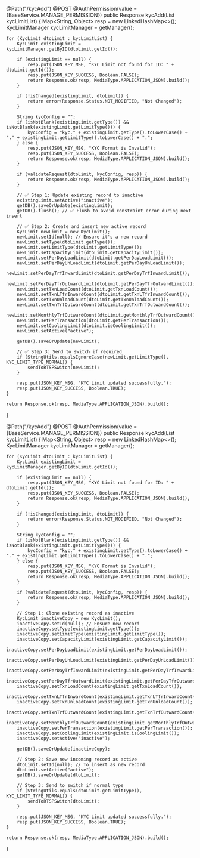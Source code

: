 @Path("/kycAdd")
@POST
@AuthPermission(value = {BaseService.MANAGE_PERMISSION})
public Response kycAdd(List<KycLimit> kycLimitList) {
    Map<String, Object> resp = new LinkedHashMap<>();
    KycLimitManager kycLimitManager = getManager();

    for (KycLimit dtoLimit : kycLimitList) {
        KycLimit existingLimit = kycLimitManager.getByID(dtoLimit.getId());

        if (existingLimit == null) {
            resp.put(JSON_KEY_MSG, "KYC Limit not found for ID: " + dtoLimit.getId());
            resp.put(JSON_KEY_SUCCESS, Boolean.FALSE);
            return Response.ok(resp, MediaType.APPLICATION_JSON).build();
        }

        if (!isChanged(existingLimit, dtoLimit)) {
            return error(Response.Status.NOT_MODIFIED, "Not Changed");
        }

        String kycConfig = "";
        if (isNotBlank(existingLimit.getType()) && isNotBlank(existingLimit.getLimitType())) {
            kycConfig = "kyc." + existingLimit.getType().toLowerCase() + "." + existingLimit.getLimitType().toLowerCase() + ".";
        } else {
            resp.put(JSON_KEY_MSG, "KYC Format is Invalid");
            resp.put(JSON_KEY_SUCCESS, Boolean.FALSE);
            return Response.ok(resp, MediaType.APPLICATION_JSON).build();
        }

        if (validateRequest(dtoLimit, kycConfig, resp)) {
            return Response.ok(resp, MediaType.APPLICATION_JSON).build();
        }

        // ✅ Step 1: Update existing record to inactive
        existingLimit.setActive("inactive");
        getDB().saveOrUpdate(existingLimit);
        getDB().flush(); // ✅ Flush to avoid constraint error during next insert

        // ✅ Step 2: Create and insert new active record
        KycLimit newLimit = new KycLimit();
        newLimit.setId(null); // Ensure it's a new record
        newLimit.setType(dtoLimit.getType());
        newLimit.setLimitType(dtoLimit.getLimitType());
        newLimit.setCapacityLimit(dtoLimit.getCapacityLimit());
        newLimit.setPerDayLoadLimit(dtoLimit.getPerDayLoadLimit());
        newLimit.setPerDayUnLoadLimit(dtoLimit.getPerDayUnLoadLimit());
        newLimit.setPerDayTrfInwardLimit(dtoLimit.getPerDayTrfInwardLimit());
        newLimit.setPerDayTfrOutwardLimit(dtoLimit.getPerDayTfrOutwardLimit());
        newLimit.setTxnLoadCount(dtoLimit.getTxnLoadCount());
        newLimit.setTxnLTfrInwardCount(dtoLimit.getTxnLTfrInwardCount());
        newLimit.setTxnUnloadCount(dtoLimit.getTxnUnloadCount());
        newLimit.setTxnTrfOutwardCount(dtoLimit.getTxnTrfOutwardCount());
        newLimit.setMonthlyTrfOutwardCount(dtoLimit.getMonthlyTrfOutwardCount());
        newLimit.setPerTransaction(dtoLimit.getPerTransaction());
        newLimit.setCoolingLimit(dtoLimit.isCoolingLimit());
        newLimit.setActive("active");

        getDB().saveOrUpdate(newLimit);

        // ✅ Step 3: Send to switch if required
        if (StringUtils.equalsIgnoreCase(newLimit.getLimitType(), KYC_LIMIT_TYPE_NORMAL)) {
            sendToRTSPSwitch(newLimit);
        }

        resp.put(JSON_KEY_MSG, "KYC Limit updated successfully.");
        resp.put(JSON_KEY_SUCCESS, Boolean.TRUE);
    }

    return Response.ok(resp, MediaType.APPLICATION_JSON).build();
}









@Path("/kycAdd")
@POST
@AuthPermission(value = {BaseService.MANAGE_PERMISSION})
public Response kycAdd(List<KycLimit> kycLimitList) {
    Map<String, Object> resp = new LinkedHashMap<>();
    KycLimitManager kycLimitManager = getManager();

    for (KycLimit dtoLimit : kycLimitList) {
        KycLimit existingLimit = kycLimitManager.getByID(dtoLimit.getId());

        if (existingLimit == null) {
            resp.put(JSON_KEY_MSG, "KYC Limit not found for ID: " + dtoLimit.getId());
            resp.put(JSON_KEY_SUCCESS, Boolean.FALSE);
            return Response.ok(resp, MediaType.APPLICATION_JSON).build();
        }

        if (!isChanged(existingLimit, dtoLimit)) {
            return error(Response.Status.NOT_MODIFIED, "Not Changed");
        }

        String kycConfig = "";
        if (isNotBlank(existingLimit.getType()) && isNotBlank(existingLimit.getLimitType())) {
            kycConfig = "kyc." + existingLimit.getType().toLowerCase() + "." + existingLimit.getLimitType().toLowerCase() + ".";
        } else {
            resp.put(JSON_KEY_MSG, "KYC Format is Invalid");
            resp.put(JSON_KEY_SUCCESS, Boolean.FALSE);
            return Response.ok(resp, MediaType.APPLICATION_JSON).build();
        }

        if (validateRequest(dtoLimit, kycConfig, resp)) {
            return Response.ok(resp, MediaType.APPLICATION_JSON).build();
        }

        // Step 1: Clone existing record as inactive
        KycLimit inactiveCopy = new KycLimit();
        inactiveCopy.setId(null); // Ensure new record
        inactiveCopy.setType(existingLimit.getType());
        inactiveCopy.setLimitType(existingLimit.getLimitType());
        inactiveCopy.setCapacityLimit(existingLimit.getCapacityLimit());
        inactiveCopy.setPerDayLoadLimit(existingLimit.getPerDayLoadLimit());
        inactiveCopy.setPerDayUnLoadLimit(existingLimit.getPerDayUnLoadLimit());
        inactiveCopy.setPerDayTrfInwardLimit(existingLimit.getPerDayTrfInwardLimit());
        inactiveCopy.setPerDayTfrOutwardLimit(existingLimit.getPerDayTfrOutwardLimit());
        inactiveCopy.setTxnLoadCount(existingLimit.getTxnLoadCount());
        inactiveCopy.setTxnLTfrInwardCount(existingLimit.getTxnLTfrInwardCount());
        inactiveCopy.setTxnUnloadCount(existingLimit.getTxnUnloadCount());
        inactiveCopy.setTxnTrfOutwardCount(existingLimit.getTxnTrfOutwardCount());
        inactiveCopy.setMonthlyTrfOutwardCount(existingLimit.getMonthlyTrfOutwardCount());
        inactiveCopy.setPerTransaction(existingLimit.getPerTransaction());
        inactiveCopy.setCoolingLimit(existingLimit.isCoolingLimit());
        inactiveCopy.setActive("inactive");

        getDB().saveOrUpdate(inactiveCopy);

        // Step 2: Save new incoming record as active
        dtoLimit.setId(null); // To insert as new record
        dtoLimit.setActive("active");
        getDB().saveOrUpdate(dtoLimit);

        // Step 3: Send to switch if normal type
        if (StringUtils.equals(dtoLimit.getLimitType(), KYC_LIMIT_TYPE_NORMAL)) {
            sendToRTSPSwitch(dtoLimit);
        }

        resp.put(JSON_KEY_MSG, "KYC Limit updated successfully.");
        resp.put(JSON_KEY_SUCCESS, Boolean.TRUE);
    }

    return Response.ok(resp, MediaType.APPLICATION_JSON).build();
}
